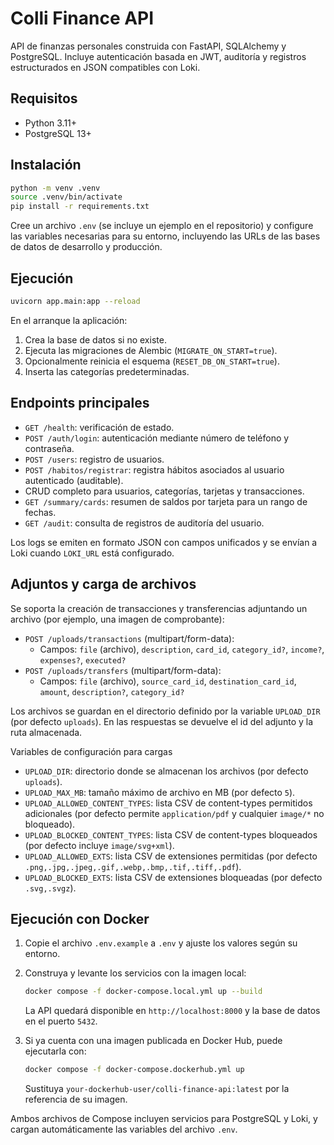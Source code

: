 # Colli Finance API

API de finanzas personales construida con FastAPI, SQLAlchemy y PostgreSQL. Incluye autenticación basada en JWT, auditoría y registros estructurados en JSON compatibles con Loki.

## Requisitos

- Python 3.11+
- PostgreSQL 13+

## Instalación

```bash
python -m venv .venv
source .venv/bin/activate
pip install -r requirements.txt
```

Cree un archivo `.env` (se incluye un ejemplo en el repositorio) y configure las variables necesarias para su entorno, incluyendo las URLs de las bases de datos de desarrollo y producción.

## Ejecución

```bash
uvicorn app.main:app --reload
```

En el arranque la aplicación:

1. Crea la base de datos si no existe.
2. Ejecuta las migraciones de Alembic (`MIGRATE_ON_START=true`).
3. Opcionalmente reinicia el esquema (`RESET_DB_ON_START=true`).
4. Inserta las categorías predeterminadas.

## Endpoints principales

- `GET /health`: verificación de estado.
- `POST /auth/login`: autenticación mediante número de teléfono y contraseña.
- `POST /users`: registro de usuarios.
- `POST /habitos/registrar`: registra hábitos asociados al usuario autenticado (auditable).
- CRUD completo para usuarios, categorías, tarjetas y transacciones.
- `GET /summary/cards`: resumen de saldos por tarjeta para un rango de fechas.
- `GET /audit`: consulta de registros de auditoría del usuario.

Los logs se emiten en formato JSON con campos unificados y se envían a Loki cuando `LOKI_URL` está configurado.

## Adjuntos y carga de archivos

Se soporta la creación de transacciones y transferencias adjuntando un archivo (por ejemplo, una imagen de comprobante):

- `POST /uploads/transactions` (multipart/form-data):
   - Campos: `file` (archivo), `description`, `card_id`, `category_id?`, `income?`, `expenses?`, `executed?`
- `POST /uploads/transfers` (multipart/form-data):
   - Campos: `file` (archivo), `source_card_id`, `destination_card_id`, `amount`, `description?`, `category_id?`

Los archivos se guardan en el directorio definido por la variable `UPLOAD_DIR` (por defecto `uploads`). En las respuestas se devuelve el id del adjunto y la ruta almacenada.

Variables de configuración para cargas

- `UPLOAD_DIR`: directorio donde se almacenan los archivos (por defecto `uploads`).
- `UPLOAD_MAX_MB`: tamaño máximo de archivo en MB (por defecto `5`).
- `UPLOAD_ALLOWED_CONTENT_TYPES`: lista CSV de content-types permitidos adicionales (por defecto permite `application/pdf` y cualquier `image/*` no bloqueado).
- `UPLOAD_BLOCKED_CONTENT_TYPES`: lista CSV de content-types bloqueados (por defecto incluye `image/svg+xml`).
- `UPLOAD_ALLOWED_EXTS`: lista CSV de extensiones permitidas (por defecto `.png,.jpg,.jpeg,.gif,.webp,.bmp,.tif,.tiff,.pdf`).
- `UPLOAD_BLOCKED_EXTS`: lista CSV de extensiones bloqueadas (por defecto `.svg,.svgz`).

## Ejecución con Docker

1. Copie el archivo `.env.example` a `.env` y ajuste los valores según su entorno.
2. Construya y levante los servicios con la imagen local:

   ```bash
   docker compose -f docker-compose.local.yml up --build
   ```

   La API quedará disponible en `http://localhost:8000` y la base de datos en el puerto `5432`.

3. Si ya cuenta con una imagen publicada en Docker Hub, puede ejecutarla con:

   ```bash
   docker compose -f docker-compose.dockerhub.yml up
   ```

   Sustituya `your-dockerhub-user/colli-finance-api:latest` por la referencia de su imagen.

Ambos archivos de Compose incluyen servicios para PostgreSQL y Loki, y cargan automáticamente las variables del archivo `.env`.
